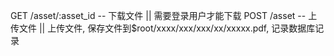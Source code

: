 
GET /asset/:asset_id      -- 下载文件      || 需要登录用户才能下载
POST /asset               -- 上传文件      || 上传文件, 保存文件到$root/xxxx/xxx/xxx/xx/xxxxx.pdf,  记录数据库记录